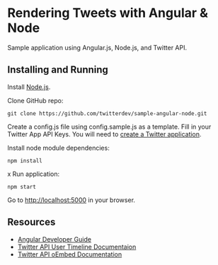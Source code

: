 Rendering Tweets with Angular & Node
===================

Sample application using Angular.js, Node.js, and Twitter API.


Installing and Running
----

Install [Node.js](http://nodejs.org/).

Clone GitHub repo:

```
git clone https://github.com/twitterdev/sample-angular-node.git
```
Create a config.js file using config.sample.js as a template. Fill in your Twitter App API Keys. You will need to [create a Twitter application](https://apps.twitter.com/).

Install node module dependencies:

```
npm install 
```
x
Run application:

```
npm start
```

Go to [http://localhost:5000](http://localhost:5000) in your browser.




Resources
----
- [Angular Developer Guide](https://docs.angularjs.org/guide)
- [Twitter API User Timeline Documentaion](https://dev.twitter.com/docs/api/1.1/get/statuses/user_timeline)
- [Twitter API oEmbed Documentation](https://dev.twitter.com/docs/api/1/get/statuses/oembed)
